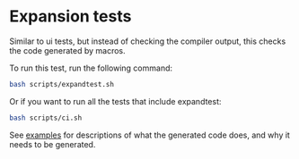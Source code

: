 # Expansion tests

Similar to ui tests, but instead of checking the compiler output, this checks the code generated by macros.

To run this test, run the following command:

```sh
bash scripts/expandtest.sh
```

Or if you want to run all the tests that include expandtest:

```sh
bash scripts/ci.sh
```

See [examples](../../examples/README.md) for descriptions of what the generated code does, and why it needs to be generated.
